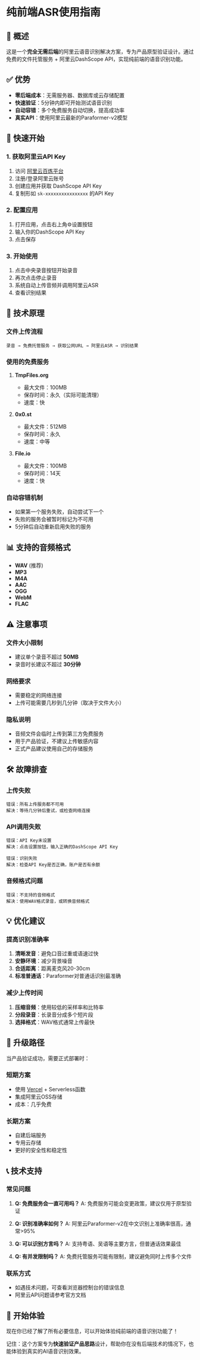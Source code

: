 # 纯前端ASR使用指南

## 🎯 概述

这是一个**完全无需后端**的阿里云语音识别解决方案，专为产品原型验证设计。通过免费的文件托管服务 + 阿里云DashScope API，实现纯前端的语音识别功能。

## ✅ 优势

- **零后端成本**：无需服务器、数据库或云存储配置
- **快速验证**：5分钟内即可开始测试语音识别
- **自动容错**：多个免费服务自动切换，提高成功率
- **真实API**：使用阿里云最新的Paraformer-v2模型

## 🚀 快速开始

### 1. 获取阿里云API Key

1. 访问 [阿里云百炼平台](https://bailian.console.aliyun.com/)
2. 注册/登录阿里云账号
3. 创建应用并获取 DashScope API Key
4. 复制形如 `sk-xxxxxxxxxxxxxxxx` 的API Key

### 2. 配置应用

1. 打开应用，点击右上角⚙️设置按钮
2. 输入你的DashScope API Key
3. 点击保存

### 3. 开始使用

1. 点击中央录音按钮开始录音
2. 再次点击停止录音
3. 系统自动上传音频并调用阿里云ASR
4. 查看识别结果

## 🔧 技术原理

### 文件上传流程

```
录音 → 免费托管服务 → 获取公网URL → 阿里云ASR → 识别结果
```

### 使用的免费服务

1. **TmpFiles.org**
   - 最大文件：100MB
   - 保存时间：永久（实际可能清理）
   - 速度：快

2. **0x0.st**
   - 最大文件：512MB
   - 保存时间：永久
   - 速度：中等

3. **File.io**
   - 最大文件：100MB
   - 保存时间：14天
   - 速度：快

### 自动容错机制

- 如果第一个服务失败，自动尝试下一个
- 失败的服务会被暂时标记为不可用
- 5分钟后自动重新启用失败的服务

## 📊 支持的音频格式

- **WAV** (推荐)
- **MP3**
- **M4A**
- **AAC**
- **OGG**
- **WebM**
- **FLAC**

## ⚠️ 注意事项

### 文件大小限制
- 建议单个录音不超过 **50MB**
- 录音时长建议不超过 **30分钟**

### 网络要求
- 需要稳定的网络连接
- 上传可能需要几秒到几分钟（取决于文件大小）

### 隐私说明
- 音频文件会临时上传到第三方免费服务
- 用于产品验证，不建议上传敏感内容
- 正式产品建议使用自己的存储服务

## 🛠️ 故障排查

### 上传失败
```
错误：所有上传服务都不可用
解决：等待几分钟后重试，或检查网络连接
```

### API调用失败
```
错误：API Key未设置
解决：点击设置按钮，输入正确的DashScope API Key
```

```
错误：识别失败
解决：检查API Key是否正确，账户是否有余额
```

### 音频格式问题
```
错误：不支持的音频格式
解决：使用WAV格式录音，或转换音频格式
```

## 💡 优化建议

### 提高识别准确率
1. **清晰发音**：避免口音过重或语速过快
2. **安静环境**：减少背景噪音
3. **合适距离**：距离麦克风20-30cm
4. **标准普通话**：Paraformer对普通话识别最准确

### 减少上传时间
1. **压缩音频**：使用较低的采样率和比特率
2. **分段录音**：长录音分成多个短片段
3. **选择格式**：WAV格式通常上传最快

## 🔄 升级路径

当产品验证成功，需要正式部署时：

### 短期方案
- 使用 [Vercel](https://vercel.com) + Serverless函数
- 集成阿里云OSS存储
- 成本：几乎免费

### 长期方案
- 自建后端服务
- 专用云存储
- 更好的安全性和稳定性

## 📞 技术支持

### 常见问题
1. **Q: 免费服务会一直可用吗？**
   A: 免费服务可能会变更政策，建议仅用于原型验证

2. **Q: 识别准确率如何？**
   A: 阿里云Paraformer-v2在中文识别上准确率很高，通常>95%

3. **Q: 可以识别方言吗？**
   A: 支持粤语、吴语等主要方言，但普通话效果最佳

4. **Q: 有并发限制吗？**
   A: 免费托管服务可能有限制，建议避免同时上传多个文件

### 联系方式
- 如遇技术问题，可查看浏览器控制台的错误信息
- 阿里云API问题请参考官方文档

## 🎉 开始体验

现在你已经了解了所有必要信息，可以开始体验纯前端的语音识别功能了！

记住：这个方案专为**快速验证产品思路**设计，帮助你在没有后端技术的情况下，也能体验到真实的AI语音识别效果。
